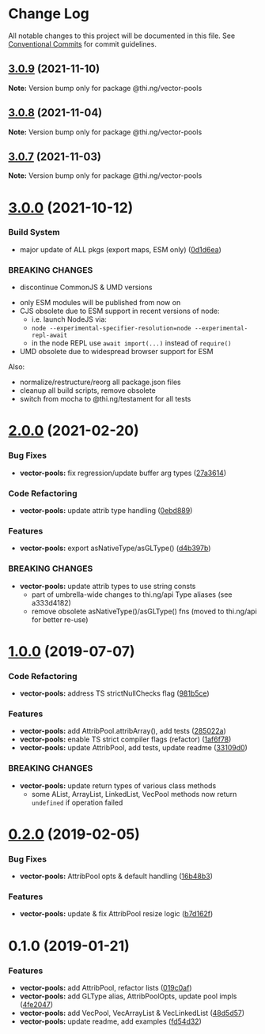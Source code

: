 # Change Log

All notable changes to this project will be documented in this file.
See [Conventional Commits](https://conventionalcommits.org) for commit guidelines.

## [3.0.9](https://github.com/thi-ng/umbrella/compare/@thi.ng/vector-pools@3.0.8...@thi.ng/vector-pools@3.0.9) (2021-11-10)

**Note:** Version bump only for package @thi.ng/vector-pools





## [3.0.8](https://github.com/thi-ng/umbrella/compare/@thi.ng/vector-pools@3.0.7...@thi.ng/vector-pools@3.0.8) (2021-11-04)

**Note:** Version bump only for package @thi.ng/vector-pools





## [3.0.7](https://github.com/thi-ng/umbrella/compare/@thi.ng/vector-pools@3.0.6...@thi.ng/vector-pools@3.0.7) (2021-11-03)

**Note:** Version bump only for package @thi.ng/vector-pools





# [3.0.0](https://github.com/thi-ng/umbrella/compare/@thi.ng/vector-pools@2.0.25...@thi.ng/vector-pools@3.0.0) (2021-10-12)


### Build System

* major update of ALL pkgs (export maps, ESM only) ([0d1d6ea](https://github.com/thi-ng/umbrella/commit/0d1d6ea9fab2a645d6c5f2bf2591459b939c09b6))


### BREAKING CHANGES

* discontinue CommonJS & UMD versions

- only ESM modules will be published from now on
- CJS obsolete due to ESM support in recent versions of node:
  - i.e. launch NodeJS via:
  - `node --experimental-specifier-resolution=node --experimental-repl-await`
  - in the node REPL use `await import(...)` instead of `require()`
- UMD obsolete due to widespread browser support for ESM

Also:
- normalize/restructure/reorg all package.json files
- cleanup all build scripts, remove obsolete
- switch from mocha to @thi.ng/testament for all tests






#  [2.0.0](https://github.com/thi-ng/umbrella/compare/@thi.ng/vector-pools@1.0.57...@thi.ng/vector-pools@2.0.0) (2021-02-20)

###  Bug Fixes

- **vector-pools:** fix regression/update buffer arg types ([27a3614](https://github.com/thi-ng/umbrella/commit/27a36148ace1bd19d346137d80e897c91b67a5c6))

###  Code Refactoring

- **vector-pools:** update attrib type handling ([0ebd889](https://github.com/thi-ng/umbrella/commit/0ebd8893d3651df6c033d40ce59fd7e77a66f790))

###  Features

- **vector-pools:** export asNativeType/asGLType() ([d4b397b](https://github.com/thi-ng/umbrella/commit/d4b397b99f5d6c0daef76c86011b165ecda31b4d))

###  BREAKING CHANGES

- **vector-pools:** update attrib types to use string consts
    - part of umbrella-wide changes to thi.ng/api Type aliases   (see a333d4182)
    - remove obsolete asNativeType()/asGLType() fns   (moved to thi.ng/api for better re-use)

#  [1.0.0](https://github.com/thi-ng/umbrella/compare/@thi.ng/vector-pools@0.2.16...@thi.ng/vector-pools@1.0.0) (2019-07-07)

###  Code Refactoring

- **vector-pools:** address TS strictNullChecks flag ([981b5ce](https://github.com/thi-ng/umbrella/commit/981b5ce))

###  Features

- **vector-pools:** add AttribPool.attribArray(), add tests ([285022a](https://github.com/thi-ng/umbrella/commit/285022a))
- **vector-pools:** enable TS strict compiler flags (refactor) ([1af6f78](https://github.com/thi-ng/umbrella/commit/1af6f78))
- **vector-pools:** update AttribPool, add tests, update readme ([33109d0](https://github.com/thi-ng/umbrella/commit/33109d0))

###  BREAKING CHANGES

- **vector-pools:** update return types of various class methods
    - some AList, ArrayList, LinkedList, VecPool methods now return   `undefined` if operation failed

#  [0.2.0](https://github.com/thi-ng/umbrella/compare/@thi.ng/vector-pools@0.1.2...@thi.ng/vector-pools@0.2.0) (2019-02-05)

###  Bug Fixes

- **vector-pools:** AttribPool opts & default handling ([16b48b3](https://github.com/thi-ng/umbrella/commit/16b48b3))

###  Features

- **vector-pools:** update & fix AttribPool resize logic ([b7d162f](https://github.com/thi-ng/umbrella/commit/b7d162f))

#  0.1.0 (2019-01-21)

###  Features

- **vector-pools:** add AttribPool, refactor lists ([019c0af](https://github.com/thi-ng/umbrella/commit/019c0af))
- **vector-pools:** add GLType alias, AttribPoolOpts, update pool impls ([4fe2047](https://github.com/thi-ng/umbrella/commit/4fe2047))
- **vector-pools:** add VecPool, VecArrayList & VecLinkedList ([48d5d57](https://github.com/thi-ng/umbrella/commit/48d5d57))
- **vector-pools:** update readme, add examples ([fd54d32](https://github.com/thi-ng/umbrella/commit/fd54d32))
